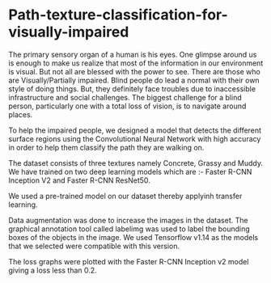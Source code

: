 # Path-texture-classification-for-visually-impaired

The primary sensory organ of a human is his eyes. One glimpse around us is enough to make us realize that most of the information in our environment is visual. But not all are blessed with the power to see. There are those who are Visually/Partially impaired. Blind people do lead a normal with their own style of doing things. But, they definitely face troubles due to inaccessible infrastructure and social challenges. The biggest challenge for a blind person, particularly one with a total loss of vision, is to navigate around places.


To help the impaired people, we designed a model that detects the different surface regions using the Convolutional Neural Network with high accuracy in order to help them classify the path they are walking on. 

The dataset consists of three textures namely Concrete, Grassy and Muddy. We have trained on two deep learning models which are :- Faster R-CNN Inception V2 and Faster R-CNN ResNet50.

We used a pre-trained model on our dataset thereby applyinh transfer learning.

Data augmentation was done to increase the images in the dataset. The graphical annotation tool called labelimg was used to label the bounding boxes of the objects in the image. We used Tensorflow v1.14 as the models that we selected were compatible with this version.

The loss graphs were plotted with the Faster R-CNN Inception v2 model giving a loss less than 0.2.



